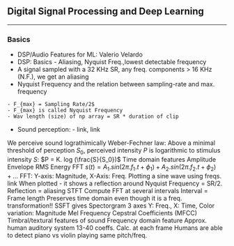 ## Digital Signal Processing and Deep Learning
--------------------------------------------------------

### Basics
- DSP/Audio Features for ML: Valerio Velardo
- DSP: Basics - Aliasing, Nyquist Freq.,lowest detectable frequency
- A signal sampled with a 32 KHz SR, any freq. components > 16 KHz (N.F.), we get an aliasing
- Nyquist Frequency and the relation between sampling-rate and max. frequency
```
- F_{max} = Sampling Rate/2$
- F_{max} is called Nyquist Frequency
- Wav length (size) of np array = SR * duration of clip
```
- Sound perception: - link, link

We perceive sound lograthimically
Weber-Fechner law: Above a minimal threshold of perception $S_0$, perceived intensity $P$ is logarithmic to stimulus intensity $S$: $P = K. log (\frac{S}{S_0})$
Time domain features
Amplitude Envelope
RMS Energy
FFT
$s(t) = A_1.sin(2\pi.f_1.t + \phi_1) + A_2.sin(2\pi.f_2.t + \phi_2) + \ldots{}$
FFT: Y-axis: Magnitude, X-Axis: Freq.
Plotting a sine wave using freqs. link
When plotted - it shows a reflection around Nyquist Frequency = SR/2.
Reflection = aliasing
STFT
Compute FFT at several intervals
Interval = Frame length
Preserves time domain even though it is a freq. transformation!!
SSFT gives Spectorgram
3 axes
Y: Freq., X: Time, Color variation: Magnitude
Mel Frequency Cepstral Coefficients (MFCC)
Timbral/textural features of sound
Frequency domain feature
Approx. human auditory system
13-40 coeffs.
Calc. at each frame
Humans are able to detect piano vs violin playing same pitch/freq.
